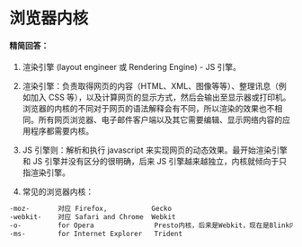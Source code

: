 # 浏览器内核

#### 精简回答：

1.  渲染引擎 (layout engineer 或 Rendering Engine) - JS 引擎。

2.  渲染引擎：负责取得网页的内容（HTML、XML、图像等等）、整理讯息（例如加入 CSS 等），以及计算网页的显示方式，然后会输出至显示器或打印机。浏览器的内核的不同对于网页的语法解释会有不同，所以渲染的效果也不相同。所有网页浏览器、电子邮件客户端以及其它需要编辑、显示网络内容的应用程序都需要内核。

3.  JS 引擎则：解析和执行 javascript 来实现网页的动态效果。最开始渲染引擎和 JS 引擎并没有区分的很明确，后来 JS 引擎越来越独立，内核就倾向于只指渲染引擎。

4. 常见的浏览器内核：

```html
-moz-       对应 Firefox,           Gecko
-webkit-    对应 Safari and Chrome  Webkit
-o-         for Opera               Presto内核，后来是Webkit，现在是Blink内核
-ms-        for Internet Explorer   Trident
```
